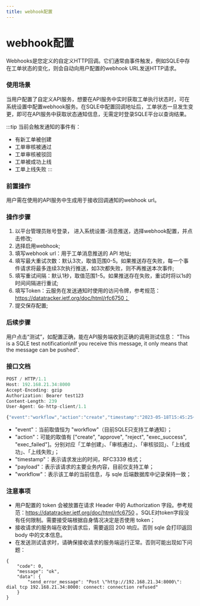 ```yaml
---
title: webhook配置
---
```

# webhook配置
Webhooks是您定义的自定义HTTP回调。它们通常由事件触发，例如SQLE中存在工单状态的变化，则会自动向用户配置的webhook URL发送HTTP请求。

### 使用场景
当用户配置了自定义API服务，想要在API服务中实时获取工单执行状态时，可在系统设置中配置webhook服务。在SQLE中配置回调地址后，工单状态一旦发生变更，即可在API服务中获取状态通知信息，无需定时登录SQLE平台以查询结果。

:::tip
当前会触发通知的事件有：

* 有新工单被创建
* 工单审核被通过
* 工单审核被驳回
* 工单被成功上线
* 工单上线失败
:::

### 前置操作
用户需在使用的API服务中生成用于接收回调通知的webhook url。

### 操作步骤
1. 以平台管理员账号登录， 进入系统设置-消息推送，选择webhook配置，并点击修改;
2. 选择启用webhook;
3. 填写webhook url：用于工单消息推送的 API 地址;
4. 填写最大重试次数：默认3次，取值范围0-5。如果推送存在失败，每一个事件请求将最多连续3次执行推送，如3次都失败，则不再推送本次事件;
5. 填写重试间隔：默认1秒，取值范围1-5。如果推送存在失败，重试时将以1s的时间间隔进行重试;
6. 填写Token：云服务在发送通知时使用的访问令牌，参考规范：https://datatracker.ietf.org/doc/html/rfc6750；
7. 提交保存配置;

### 后续步骤
用户点击“测试”，如配置正确，能在API服务端收到正确的调用测试信息：
"This is a SQLE test notification\nIf you receive this message, it only means that the message can be pushed".

### 接口文档
```jsx title="SQLE POST 请求格式"
POST / HTTP/1.1
Host: 192.168.21.34:8000
Accept-Encoding: gzip
Authorization: Bearer test123
Content-Length: 239
User-Agent: Go-http-client/1.1

{"event":"workflow","action":"create","timestamp":"2023-05-18T15:45:25+08:00","payload":{"workflow":{"project_name":"test_project","workflow_id":"1658637666259832832","workflow_subject":"test_workflow","workflow_status":"wait_for_audit"}}}
```
* "event"：当前取值恒为 "workflow"（目前SQLE只支持工单通知）；
* "action"：可能的取值有 ["create", "approve", "reject", "exec_success", "exec_failed"]。分别对应「工单创建」、「审核通过」、「审核驳回」、「上线成功」、「上线失败」；
* "timestamp"：表示请求发出的时间，RFC3339 格式；
* "payload"：表示该请求的主要业务内容，目前仅支持工单；
* "workflow"：表示该工单的当前信息，与 sqle 后端数据库中记录保持一致；

### 注意事项
* 用户配置的 token 会被放置在请求 Header 中的 Authorization 字段。参考规范：https://datatracker.ietf.org/doc/html/rfc6750 。SQLE对token字段没有任何限制。需要接受端根据自身情况决定是否使用 token；
* 接收请求的服务端在收到请求后，需要返回 200 响应。否则 sqle 会打印返回 body 中的文本信息。
* 在发送测试请求时，请确保接收请求的服务端运行正常。否则可能出现如下问题：
```
{
    "code": 0,
    "message": "ok",
    "data": {
        "send_error_message": "Post \"http://192.168.21.34:8000\": dial tcp 192.168.21.34:8000: connect: connection refused"
    }
}
```
